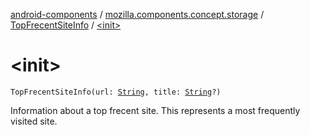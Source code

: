 [android-components](../../index.md) / [mozilla.components.concept.storage](../index.md) / [TopFrecentSiteInfo](index.md) / [&lt;init&gt;](./-init-.md)

# &lt;init&gt;

`TopFrecentSiteInfo(url: `[`String`](https://kotlinlang.org/api/latest/jvm/stdlib/kotlin/-string/index.html)`, title: `[`String`](https://kotlinlang.org/api/latest/jvm/stdlib/kotlin/-string/index.html)`?)`

Information about a top frecent site. This represents a most frequently visited site.

